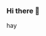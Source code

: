 ### Hi there 👋
hay
<!--
**hafleur/hafleur** is a ✨ _special_ ✨ repository because its `README.md` (this file) appears on your GitHub profile.
fleur
Here are some ideas to get you started:
18
- 🔭 I’m currently working on ...
- 🌱 I’m currently learning ...
- 👯 I’m looking to collaborate on ...
- 🤔 I’m looking for help with ...
- 💬 Ask me about ...
- 📫 How to reach me: ...
- 😄 Pronouns: ...
- ⚡ Fun fact: ...
-->
